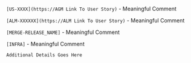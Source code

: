 ```[US-XXXX](https://AGM Link To User Story)``` - Meaningful Comment

```[ALM-XXXXXX](https://ALM Link To User Story)``` - Meaningful Comment

```[MERGE-RELEASE_NAME]``` - Meaningful Comment

```[INFRA]``` - Meaningful Comment

```
Additional Details Goes Here
```

